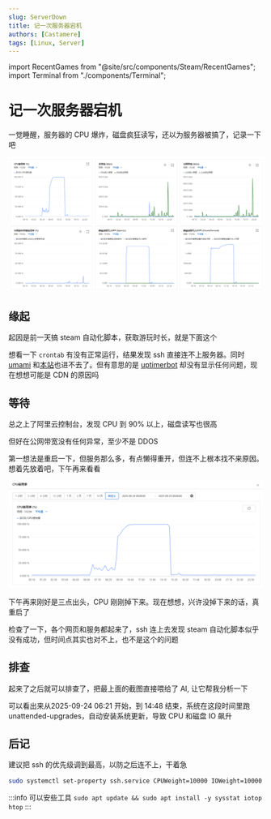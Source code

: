```yaml
---
slug: ServerDown
title: 记一次服务器宕机
authors: [Castamere]
tags: [Linux, Server]
---
```


import RecentGames from "@site/src/components/Steam/RecentGames";
import Terminal from "./components/Terminal";

# 记一次服务器宕机

一觉睡醒，服务器的 CPU 爆炸，磁盘疯狂读写，还以为服务器被搞了，记录一下吧

![Aliyun](./image/aliyun.png)

<!-- truncate -->

## 缘起

起因是前一天搞 steam 自动化脚本，获取游玩时长，就是下面这个

<RecentGames />

想看一下 `crontab` 有没有正常运行，结果发现 ssh 直接连不上服务器。同时 [umami](https://umami.castamerego.com/share/EplxZVQRe6OkyBt3/castamerego.com) 和[本站](https://castamerego.com)也进不去了。但有意思的是 [uptimerbot](https://umami.castamerego.com/share/EplxZVQRe6OkyBt3/castamerego.com) 却没有显示任何问题，现在想想可能是 CDN 的原因吗

## 等待

总之上了阿里云控制台，发现 CPU 到 90% 以上，磁盘读写也很高

但好在公网带宽没有任何异常，至少不是 DDOS

第一想法是重启一下，但服务那么多，有点懒得重开，但连不上根本找不来原因。想着先放着吧，下午再来看看

![CPU](./image/CPU.png)

下午再来刚好是三点出头，CPU 刚刚掉下来。现在想想，兴许没掉下来的话，真重启了

检查了一下，各个网页和服务都起来了，ssh 连上去发现 steam 自动化脚本似乎没有成功，但时间点其实也对不上，也不是这个的问题

## 排查

起来了之后就可以排查了，把最上面的截图直接喂给了 AI, 让它帮我分析一下

<Terminal />

可以看出来从2025-09-24 06:21 开始，到 14:48 结束，系统在这段时间里跑 unattended-upgrades，自动安装系统更新，导致 CPU 和磁盘 IO 飙升


## 后记

建议把 ssh 的优先级调到最高，以防之后连不上，干着急

```bash
sudo systemctl set-property ssh.service CPUWeight=10000 IOWeight=10000
```

:::info
可以安些工具 `sudo apt update && sudo apt install -y sysstat iotop htop`
:::